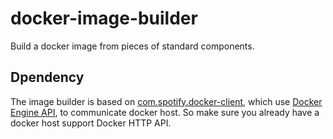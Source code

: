 # docker-image-builder
Build a docker image from pieces of standard components.

## Dpendency
The image builder is based on [com.spotify.docker-client](https://github.com/spotify/docker-client), which use [Docker Engine API](https://docs.docker.com/engine/api/v1.27/#section/Versioning), to communicate docker host.
So make sure you already have a docker host support Docker HTTP API.
